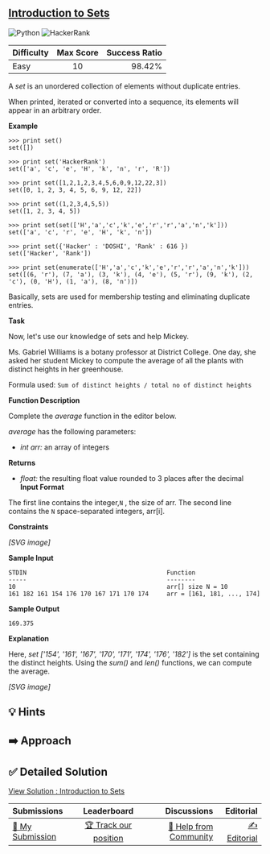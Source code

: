 ## [Introduction to Sets](https://www.hackerrank.com/challenges/py-introduction-to-sets)

![Python](https://img.shields.io/badge/python-3670A0?style=for-the-badge&logo=python&logoColor=ffdd54) ![HackerRank](https://img.shields.io/badge/-Hackerrank-2EC866?style=for-the-badge&logo=HackerRank&logoColor=white)

| Difficulty | Max Score | Success Ratio |
| :--------- | :-------: | ------------: |
| Easy       |    10     |        98.42% |

A *set* is an unordered collection of elements without duplicate entries. 
  
 
When printed, iterated or converted into a sequence, its elements will appear in an arbitrary order.


**Example**



```
>>> print set()
set([])

>>> print set('HackerRank')
set(['a', 'c', 'e', 'H', 'k', 'n', 'r', 'R'])

>>> print set([1,2,1,2,3,4,5,6,0,9,12,22,3])
set([0, 1, 2, 3, 4, 5, 6, 9, 12, 22])

>>> print set((1,2,3,4,5,5))
set([1, 2, 3, 4, 5])

>>> print set(set(['H','a','c','k','e','r','r','a','n','k']))
set(['a', 'c', 'r', 'e', 'H', 'k', 'n'])

>>> print set({'Hacker' : 'DOSHI', 'Rank' : 616 })
set(['Hacker', 'Rank'])

>>> print set(enumerate(['H','a','c','k','e','r','r','a','n','k']))
set([(6, 'r'), (7, 'a'), (3, 'k'), (4, 'e'), (5, 'r'), (9, 'k'), (2, 'c'), (0, 'H'), (1, 'a'), (8, 'n')])

```

Basically, sets are used for membership testing and eliminating duplicate entries.
  
  

**Task** 


Now, let's use our knowledge of sets and help Mickey. 


Ms. Gabriel Williams is a botany professor at District College. One day, she asked her student Mickey to compute the average of all the plants with distinct heights in her greenhouse.



Formula used: `Sum of distinct heights / total no of distinct heights`

**Function Description** 


Complete the *average* function in the editor below. 


*average* has the following parameters: 


* *int arr:* an array of integers


**Returns** 


* *float:* the resulting float value rounded to 3 places after the decimal
**Input Format**

The first line contains the integer,`N` , the size of arr.
The second line contains the `N` space-separated integers, arr[i].


**Constraints**

 *[SVG image]* 

**Sample Input**


```
STDIN                                       Function
-----                                       --------
10                                          arr[] size N = 10
161 182 161 154 176 170 167 171 170 174     arr = [161, 181, ..., 174]

```
**Sample Output**


```
169.375

```
**Explanation**

Here, *set* *['154', '161', '167', '170', '171', '174', '176', '182']*  is the set containing the distinct heights. Using the *sum()* and *len()* functions, we can compute the average.


 *[SVG image]* 
## 💡 Hints 

## ➡️ Approach 

## ✅ Detailed Solution
[View Solution : Introduction to Sets](./introduction_to_sets.py)

| Submissions                                                                                  |                                            Leaderboard                                            |                                                                                  Discussions |                                                                              Editorial |
| :------------------------------------------------------------------------------------------- | :-----------------------------------------------------------------------------------------------: | -------------------------------------------------------------------------------------------: | -------------------------------------------------------------------------------------: |
| [📝 My Submission](https://www.hackerrank.com/challenges/py-introduction-to-sets/submissions) | [🏆 Track our position](https://www.hackerrank.com/challenges/py-introduction-to-sets/leaderboard) | [🤔 Help from Community](https://www.hackerrank.com/challenges/py-introduction-to-sets/forum) | [✍️ Editorial](https://www.hackerrank.com/challenges/py-introduction-to-sets/editorial) |

